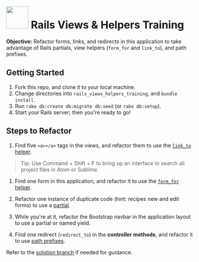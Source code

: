 # <img src="https://cloud.githubusercontent.com/assets/7833470/10899314/63829980-8188-11e5-8cdd-4ded5bcb6e36.png" height="60"> Rails Views & Helpers Training

**Objective:** Refactor forms, links, and redirects in this application to take advantage of Rails partials, view helpers (`form_for` and `link_to`), and path prefixes.

## Getting Started

1. Fork this repo, and clone it to your local machine.
2. Change directories into `rails_views_helpers_training`, and `bundle install`.
3. Run `rake db:create db:migrate db:seed` (or `rake db:setup`).
4. Start your Rails server; then you're ready to go!

## Steps to Refactor

1. Find five `<a></a>` tags in the views, and refactor them to use the <a href="http://apidock.com/rails/ActionView/Helpers/UrlHelper/link_to" target="_blank">`link_to` helper</a>.
  > Tip: Use Command + Shift + F to bring up an interface to search all project files in Atom or Sublime.

1. Find one form in this application, and refactor it to use the <a href="http://guides.rubyonrails.org/form_helpers.html#binding-a-form-to-an-object" target="_blank">`form_for` helper</a>.

1. Refactor one instance of duplicate code (hint: recipes new and edit forms) to use a <a href="http://guides.rubyonrails.org/layouts_and_rendering.html#using-partials" target="_blank">partial</a>.

1. While you're at it, refactor the Bootstrap navbar in the application layout to use a partial or named yield.

1. Find one redirect (`redirect_to`) in the **controller methods**, and refactor it to use <a href="http://guides.rubyonrails.org/routing.html#prefixing-the-named-route-helpers" target="_blank">path prefixes</a>.

Refer to the [solution branch](/../../tree/solution) if needed for guidance.
